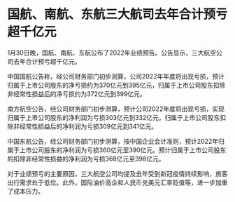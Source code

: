 # 国航、南航、东航三大航司去年合计预亏超千亿元

1月30日晚，国航、南航、东航公布了2022年业绩预告。公告显示，三大航空公司去年合计预亏超千亿元。

中国国航公告称，经公司财务部门初步测算，公司2022年年度将出现亏损，预计归属于上市公司股东的净亏损约为370亿元到395亿元，归属于上市公司股东扣除非经常性损益后的净亏损约为372亿元到399亿元。

南方航空公告，经公司财务部门初步测算，预计公司2022年度将出现亏损，实现归属于上市公司股东的净利润为亏损303亿元到332亿元。归属于上市公司股东扣除非经常性损益后的净利润为亏损309亿元到341亿元。

中国东航公告，经公司财务部门初步测算，按中国企业会计准则，预计2022年归属于上市公司股东的净利润为亏损360亿元至390亿元。预计归属于上市公司股东的扣除非经常性损益的净利润为亏损368亿元至398亿元。

对于业绩预亏的主要原因，三大航空公司均提及去年受到新冠疫情持续影响，旅客出行需求处于低位。此外，国际油价高企和人民币兑美元汇率贬值等，进一步加重了成本压力。

